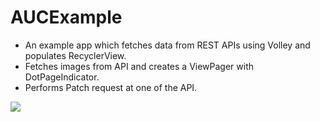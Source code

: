 # AUCExample

- An example app which fetches data from REST APIs using Volley and populates RecyclerView.</br>
- Fetches images from API and creates a ViewPager with DotPageIndicator. </br>
- Performs Patch request at one of the API.

![](https://cloud.githubusercontent.com/assets/16765805/26524881/dcae0af0-4361-11e7-94ee-85e4bfb19c02.gif)

